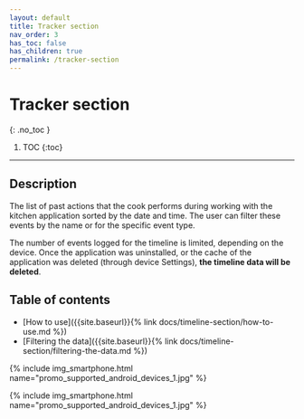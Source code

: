 ```yaml
---
layout: default
title: Tracker section
nav_order: 3
has_toc: false
has_children: true
permalink: /tracker-section
---
```


# Tracker section
{: .no_toc }

1. TOC
{:toc}

---

## Description
The list of past actions that the cook performs during working with the kitchen application sorted by the date and time. The user can filter these events by the name or for the specific event type. 

<span class="text-red-200">The number of events logged for the timeline is limited, depending on the device. Once the application was uninstalled, or the cache of the application was deleted (through device Settings), **the timeline data will be deleted**.</span>

## Table of contents
- [How to use]({{site.baseurl}}{% link docs/timeline-section/how-to-use.md %})
- [Filtering the data]({{site.baseurl}}{% link docs/timeline-section/filtering-the-data.md %})

{% include img_smartphone.html name="promo_supported_android_devices_1.jpg" %}

{% include img_smartphone.html name="promo_supported_android_devices_1.jpg" %}